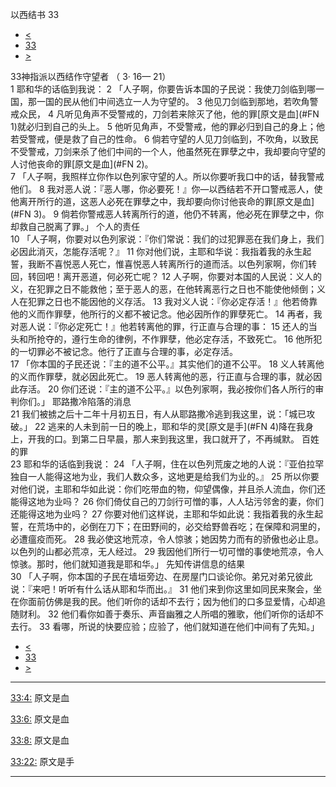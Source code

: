 ﻿





 以西结书 33




* [<](bible/EZK32.md)
* [33](bible/EZK.md)
* [>](bible/EZK34.md)



 
33神指派以西结作守望者 （
3·
16—
21）  
1 耶和华的话临到我说： 
2 「人子啊，你要告诉本国的子民说：我使刀剑临到哪一国，那一国的民从他们中间选立一人为守望的。 
3 他见刀剑临到那地，若吹角警戒众民， 
4 凡听见角声不受警戒的，刀剑若来除灭了他，他的罪[原文是血](#FN
1)就必归到自己的头上。 
5 他听见角声，不受警戒，他的罪必归到自己的身上；他若受警戒，便是救了自己的性命。 
6 倘若守望的人见刀剑临到，不吹角，以致民不受警戒，刀剑来杀了他们中间的一个人，他虽然死在罪孽之中，我却要向守望的人讨他丧命的罪[原文是血](#FN
2)。  
7 「人子啊，我照样立你作以色列家守望的人。所以你要听我口中的话，替我警戒他们。 
8 我对恶人说：『恶人哪，你必要死！』你—以西结若不开口警戒恶人，使他离开所行的道，这恶人必死在罪孽之中，我却要向你讨他丧命的罪[原文是血](#FN
3)。 
9 倘若你警戒恶人转离所行的道，他仍不转离，他必死在罪孽之中，你却救自己脱离了罪。」 个人的责任  
10 「人子啊，你要对以色列家说：『你们常说：我们的过犯罪恶在我们身上，我们必因此消灭，怎能存活呢？』 
11 你对他们说，主耶和华说：我指着我的永生起誓，我断不喜悦恶人死亡，惟喜悦恶人转离所行的道而活。以色列家啊，你们转回，转回吧！离开恶道，何必死亡呢？ 
12 人子啊，你要对本国的人民说：义人的义，在犯罪之日不能救他；至于恶人的恶，在他转离恶行之日也不能使他倾倒；义人在犯罪之日也不能因他的义存活。 
13 我对义人说：『你必定存活！』他若倚靠他的义而作罪孽，他所行的义都不被记念。他必因所作的罪孽死亡。 
14 再者，我对恶人说：『你必定死亡！』他若转离他的罪，行正直与合理的事： 
15 还人的当头和所抢夺的，遵行生命的律例，不作罪孽，他必定存活，不致死亡。 
16 他所犯的一切罪必不被记念。他行了正直与合理的事，必定存活。  
17 「你本国的子民还说：『主的道不公平。』其实他们的道不公平。 
18 义人转离他的义而作罪孽，就必因此死亡。 
19 恶人转离他的恶，行正直与合理的事，就必因此存活。 
20 你们还说：『主的道不公平。』以色列家啊，我必按你们各人所行的审判你们。」 耶路撒冷陷落的消息  
21 我们被掳之后十二年十月初五日，有人从耶路撒冷逃到我这里，说：「城已攻破。」 
22 逃来的人未到前一日的晚上，耶和华的灵[原文是手](#FN
4)降在我身上，开我的口。到第二日早晨，那人来到我这里，我口就开了，不再缄默。 百姓的罪  
23 耶和华的话临到我说： 
24 「人子啊，住在以色列荒废之地的人说：『亚伯拉罕独自一人能得这地为业，我们人数众多，这地更是给我们为业的。』 
25 所以你要对他们说，主耶和华如此说：你们吃带血的物，仰望偶像，并且杀人流血，你们还能得这地为业吗？ 
26 你们倚仗自己的刀剑行可憎的事，人人玷污邻舍的妻，你们还能得这地为业吗？ 
27 你要对他们这样说，主耶和华如此说：我指着我的永生起誓，在荒场中的，必倒在刀下；在田野间的，必交给野兽吞吃；在保障和洞里的，必遭瘟疫而死。 
28 我必使这地荒凉，令人惊骇；她因势力而有的骄傲也必止息。以色列的山都必荒凉，无人经过。 
29 我因他们所行一切可憎的事使地荒凉，令人惊骇。那时，他们就知道我是耶和华。」 先知传讲信息的结果  
30 「人子啊，你本国的子民在墙垣旁边、在房屋门口谈论你。弟兄对弟兄彼此说：『来吧！听听有什么话从耶和华而出。』 
31 他们来到你这里如同民来聚会，坐在你面前仿佛是我的民。他们听你的话却不去行；因为他们的口多显爱情，心却追随财利。 
32 他们看你如善于奏乐、声音幽雅之人所唱的雅歌，他们听你的话却不去行。 
33 看哪，所说的快要应验；应验了，他们就知道在他们中间有了先知。」 
* [<](bible/EZK32.md)
* [33](bible/EZK.md)
* [>](bible/EZK34.md)





---


[33:4:](#V4)
原文是血


[33:6:](#V6)
原文是血


[33:8:](#V8)
原文是血


[33:22:](#V22)
原文是手




---









